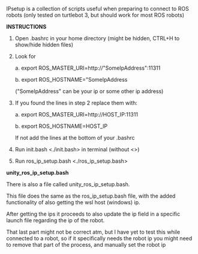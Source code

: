 IPsetup is a collection of scripts useful when preparing to connect to ROS robots (only tested on turtlebot 3, but should work for most ROS robots)

**INSTRUCTIONS**
1. Open .bashrc in your home directory (might be hidden, CTRL+H to show/hide hidden files)

2. Look for 
   
   a. export ROS_MASTER_URI=http://"SomeIpAddress":11311
   
   b. export ROS_HOSTNAME="SomeIpAddress
   
   ("SomeIpAddress" can be your ip or some other ip address)
   
3. If you found the lines in step 2 replace them with:
   
   a. export ROS_MASTER_URI=http://HOST_IP:11311
   
   b. export ROS_HOSTNAME=HOST_IP
   
   If not add the lines at the bottom of your .bashrc
   
4. Run init.bash <./init.bash> in terminal (without <>)

5. Run ros_ip_setup.bash <./ros_ip_setup.bash>


**unity_ros_ip_setup.bash**

There is also a file called unity_ros_ip_setup.bash.

This file does the same as the ros_ip_setup.bash file, with the added functionality of also getting the wsl host (windows) ip.

After getting the ips it proceeds to also update the ip field in a specific launch file regarding the ip of the robot.

That last part might not be correct atm, but I have yet to test this while connected to a robot, so if it specifically needs the robot ip you might need to remove that part of the process, and manually set the robot ip